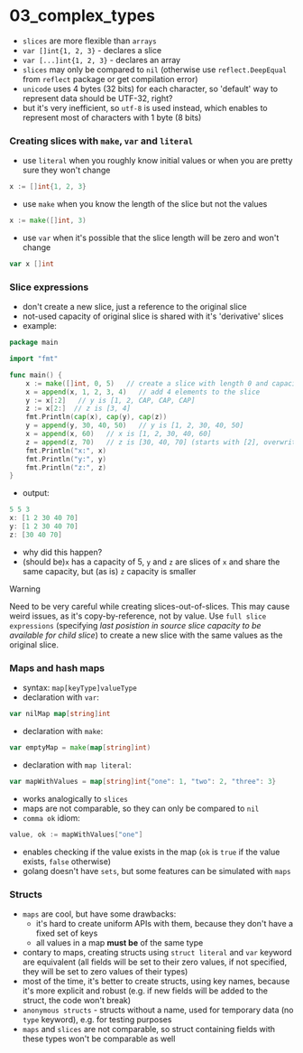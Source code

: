 # 03_complex_types

* `slices` are more flexible than `arrays`
* `var []int{1, 2, 3}` - declares a slice
* `var [...]int{1, 2, 3}` - declares an array
* `slices` may only be compared to `nil` (otherwise use `reflect.DeepEqual` from `reflect` package or get compilation error)
* `unicode` uses 4 bytes (32 bits) for each character, so 'default' way to represent data should be UTF-32, right?
* but it's very inefficient, so `utf-8` is used instead, which enables to represent most of characters with 1 byte (8 bits) 

### Creating slices with `make`, `var` and `literal`
* use `literal` when you roughly know initial values or when you are pretty sure they won't change
```go
x := []int{1, 2, 3}
```
* use `make` when you know the length of the slice but not the values
```go
x := make([]int, 3)
```
* use `var` when it's possible that the slice length will be zero and won't change
```go
var x []int
```

### Slice expressions
* don't create a new slice, just a reference to the original slice
* not-used capacity of original slice is shared with it's 'derivative' slices
* example:
```go
package main

import "fmt"

func main() {
	x := make([]int, 0, 5)   // create a slice with length 0 and capacity 5
	x = append(x, 1, 2, 3, 4)   // add 4 elements to the slice
	y := x[:2]   // y is [1, 2, CAP, CAP, CAP]
	z := x[2:]  // z is [3, 4]
	fmt.Println(cap(x), cap(y), cap(z))
	y = append(y, 30, 40, 50)   // y is [1, 2, 30, 40, 50]
	x = append(x, 60)   // x is [1, 2, 30, 40, 60]
	z = append(z, 70)   // z is [30, 40, 70] (starts with [2], overwrites x and y (XDD))
	fmt.Println("x:", x)
	fmt.Println("y:", y)
	fmt.Println("z:", z)
}
```
* output:
```go
5 5 3
x: [1 2 30 40 70]
y: [1 2 30 40 70]
z: [30 40 70]
```
* why did this happen?
* (should be)`x` has a capacity of 5, `y` and `z` are slices of `x` and share the same capacity, but (as is) `z` capacity is smaller

> [!WARNING]  
> Need to be very careful while creating slices-out-of-slices. This may cause weird issues, as it's copy-by-reference, not by value. Use `full slice expressions` (specifying *last posistion in source slice capacity to be available for child slice*) to create a new slice with the same values as the original slice.

### Maps and hash maps
* syntax: `map[keyType]valueType`
* declaration with `var`:
```go
var nilMap map[string]int
```
* declaration with `make`:
```go
var emptyMap = make(map[string]int)
```
* declaration with `map literal`:
```go
var mapWithValues = map[string]int{"one": 1, "two": 2, "three": 3}
```
* works analogically to `slices`
* maps are not comparable, so they can only be compared to `nil`
* `comma ok` idiom:
```go
value, ok := mapWithValues["one"]
```
* enables checking if the value exists in the map (`ok` is `true` if the value exists, `false` otherwise)
* golang doesn't have `sets`, but some features can be simulated with `maps`

### Structs
* `maps` are cool, but have some drawbacks:
	- it's hard to create uniform APIs with them, because they don't have a fixed set of keys
	- all values in a map **must be** of the same type
* contary to maps, creating structs using `struct literal` and `var` keyword are equivalent (all fields will be set to their zero values, if not specified, they will be set to zero values of their types)
* most of the time, it's better to create structs, using key names, because it's more explicit and robust (e.g. if new fields will be added to the struct, the code won't break)
* `anonymous structs` - structs without a name, used for temporary data (no `type` keyword), e.g. for testing purposes
* `maps` and `slices` are not comparable, so struct containing fields with these types won't be comparable as well
